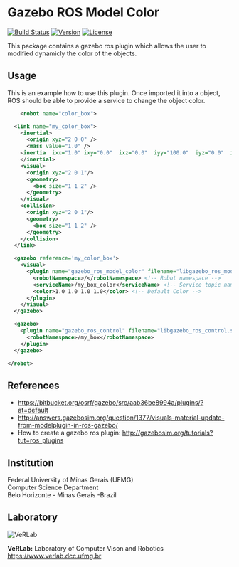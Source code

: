 # Gazebo ROS Model Color
[![Build Status](https://img.shields.io/jenkins/s/https/jenkins.qa.ubuntu.com/view/Precise/view/All%20Precise/job/precise-desktop-amd64_default.svg)](https://www.verlab.dcc.ufmg.br/gazebo_ros_model_color)
[![Version](https://img.shields.io/badge/version-1.0-brightgreen.svg)](https://www.verlab.dcc.ufmg.br/gazebo_ros_model_color)
[![License](https://img.shields.io/badge/license-GPL--3.0-blue.svg)](LICENSE)

This package contains a gazebo ros plugin which allows the user to modified dynamicly the color of the objects.

## Usage ##
This is an example how to use this plugin. Once imported it into a object, ROS should be able to provide a service to change the object color.

```xml
    <robot name="color_box">

  <link name="my_color_box">
    <inertial>
      <origin xyz="2 0 0" />
      <mass value="1.0" />
    <inertia  ixx="1.0" ixy="0.0"  ixz="0.0"  iyy="100.0"  iyz="0.0"  izz="1.0" />
    </inertial>
    <visual>
      <origin xyz="2 0 1"/>
      <geometry>
        <box size="1 1 2" />
      </geometry>
    </visual>
    <collision>
      <origin xyz="2 0 1"/>
      <geometry>
        <box size="1 1 2" />
      </geometry>
    </collision>
  </link>

  <gazebo reference='my_color_box'>
    <visual>
      <plugin name="gazebo_ros_model_color" filename="libgazebo_ros_model_color.so">
        <robotNamespace>/</robotNamespace> <!-- Robot namespace -->
        <serviceName>/my_box_color</serviceName> <!-- Service topic name-->
        <color>1.0 1.0 1.0 1.0</color> <!-- Default Color -->
      </plugin>
    </visual>
  </gazebo>

  <gazebo>
    <plugin name="gazebo_ros_control" filename="libgazebo_ros_control.so">
      <robotNamespace>/my_box</robotNamespace>
    </plugin>
  </gazebo>

</robot>
```

## References
- https://bitbucket.org/osrf/gazebo/src/aab36be8994a/plugins/?at=default
- http://answers.gazebosim.org/question/1377/visuals-material-update-from-modelplugin-in-ros-gazebo/
- How to create a gazebo ros plugin: http://gazebosim.org/tutorials?tut=ros_plugins


## Institution ##

Federal University of Minas Gerais (UFMG)  
Computer Science Department  
Belo Horizonte - Minas Gerais -Brazil 

## Laboratory ##

![VeRLab](https://www.dcc.ufmg.br/dcc/sites/default/files/public/verlab-logo.png)


**VeRLab:** Laboratory of Computer Vison and Robotics   
https://www.verlab.dcc.ufmg.br

